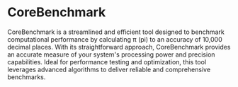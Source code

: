 # CoreBenchmark

  CoreBenchmark is a streamlined and efficient tool designed to benchmark computational performance by calculating π (pi) to an accuracy of 10,000 decimal places. With its straightforward approach, CoreBenchmark provides an accurate measure of your system's processing power and precision capabilities. Ideal for performance testing and optimization, this tool leverages advanced algorithms to deliver reliable and comprehensive benchmarks.

